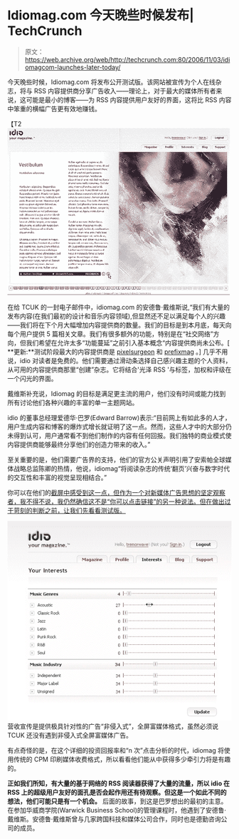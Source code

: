 # Idiomag.com 今天晚些时候发布| TechCrunch

> 原文：<https://web.archive.org/web/http://techcrunch.com:80/2006/11/03/idiomagcom-launches-later-today/>

今天晚些时候，Idiomag.com 将发布公开测试版。该网站被宣传为个人在线杂志，将与 RSS 内容提供商分享广告收入——理论上，对于最大的媒体所有者来说，这可能是最小的博客——为 RSS 内容提供用户友好的界面，这将比 RSS 内容中笨重的横幅广告更有效地赚钱。

【T2![idiomag.gif](img/e6edc042113154f1c9866648bada508d.png)

在给 TCUK 的一封电子邮件中，idiomag.com 的安德鲁·戴维斯说,“我们有大量的发布内容(在我们最初的设计和音乐内容领域),但显然还不足以满足每个人的兴趣——我们将在下个月大幅增加内容提供商的数量。我们的目标是到本月底，每天向每个用户提供 5 篇相关文章。我们有很多额外的功能，特别是在“社交网络”方向，但我们希望在允许太多“功能蔓延”之前引入基本概念“内容提供商尚未公布。[ **更新:**测试阶段最大的内容提供商是 [pixelsurgeon](https://web.archive.org/web/20130627210713/http://www.pixelsurgeon.com/) 和 [prefixmag](https://web.archive.org/web/20130627210713/http://www.prefixmag.com/) 。]
几乎不用说，idio 对读者是免费的。他们需要通过滑动条选择自己感兴趣主题的个人资料，从可用的内容提供商那里“创建”杂志。它将结合'光泽 RSS '与标签，加权和评级在一个闪光的界面。

戴维斯补充说，Idiomag 的目标是满足更主流的用户，他们没有时间或能力找到所有讨论他们各种兴趣的丰富的单一主题网站。

idio 的董事总经理爱德华·巴罗(Edward Barrow)表示:“目前网上有如此多的人才，用户生成内容和博客的爆炸式增长就证明了这一点。然而，这些人才中的大部分仍未得到认可，用户通常看不到他们制作的内容有任何回报。我们独特的商业模式使内容提供商能够最终分享他们的创造力带来的收入。”

至关重要的是，他们需要广告界的支持，他们的官方公关声明引用了安索帕全球媒体战略总监陈卿的热情，他说，idiomag“将阅读杂志的传统‘翻页’兴奋与数字时代的交互性和丰富的视觉呈现相结合。”

你可以在他们的[截屏中感受到这一点，但作为一个对新媒体广告思想的坚定观察者，我不得不说，我仍然确信这不是“你可以点击链接”的另一种说法。但在做出过于苛刻的判断之前，让我们先看看测试版。](https://web.archive.org/web/20130627210713/http://www.idiomag.com/screencast/)

[![idiomag2.gif](img/8c9d545b13adaa227413b9e992edf0d2.png)](https://web.archive.org/web/20130627210713/http://www.flickr.com/photos/mbites/287623260/ "idiomag.com") 
营收宣传是提供极具针对性的广告“非侵入式”，全屏富媒体格式，虽然必须说 TCUK 还没有遇到非侵入式全屏富媒体广告。

有点奇怪的是，在这个详细的投资回报率和“n 次”点击分析的时代，idiomag 将使用传统的 CPM 印刷媒体收费格式，所以看看他们能从中获得多少牵引力将是有趣的。

**正如我们所知，有大量的基于网络的 RSS 阅读器获得了大量的流量，所以 idio 在 RSS 上的超级用户友好的面孔是否会起作用还有待观察。但这是一个如此不同的想法，他们可能只是有一个机会。** 
后面的故事，到这是巴罗想出的最初的主意。在参加华威商学院(Warwick Business School)的管理课程时，他遇到了安德鲁·戴维斯。安德鲁·戴维斯曾与几家跨国科技和媒体公司合作，同时也是德勤咨询公司的成员。